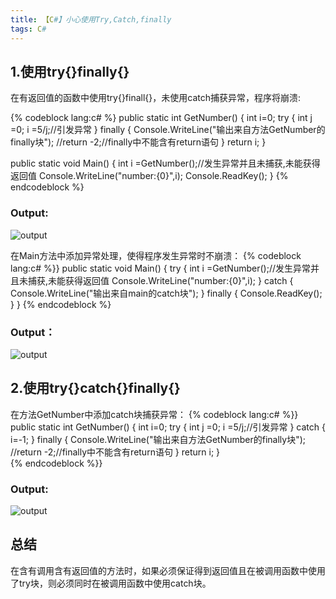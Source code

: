 ```yaml
---
title: 【C#】小心使用Try,Catch,finally
tags: C#
---
```

## 1.使用try{}finally{}

在有返回值的函数中使用try{}finall{}，未使用catch捕获异常，程序将崩溃:
<!--more-->
{% codeblock lang:c# %}
public static int GetNumber()
{
    int i=0;
    try
    {
        int j =0;
        i =5/j;//引发异常
    }
    finally
    {
        Console.WriteLine("输出来自方法GetNumber的finally块");
        //return -2;//finally中不能含有return语句
    }
    return i;
}

public static void Main()
{
    int i =GetNumber();//发生异常并且未捕获,未能获得返回值
    Console.WriteLine("number:{0}",i);
    Console.ReadKey();
}
{% endcodeblock %}
### Output:

![output](http://pic002.cnblogs.com/images/2011/40936/2011090210304789.jpg)


在Main方法中添加异常处理，使得程序发生异常时不崩溃：
{% codeblock lang:c# %}}
public static void Main()
{
    try
    {
        int i =GetNumber();//发生异常并且未捕获,未能获得返回值
        Console.WriteLine("number:{0}",i);
    }
    catch
    {
        Console.WriteLine("输出来自main的catch块");
    }
    finally
    {
        Console.ReadKey();
    }
}
{% endcodeblock %}
### Output：
![output](http://pic002.cnblogs.com/images/2011/40936/2011090210315039.jpg)

## 2.使用try{}catch{}finally{}

在方法GetNumber中添加catch块捕获异常：
{% codeblock lang:c# %}}
public static int GetNumber()
{
    int i=0;
    try
    {
        int j =0;
        i =5/j;//引发异常
    }
    catch 
    {
        i=-1;
    }
    finally
    {
	    Console.WriteLine("输出来自方法GetNumber的finally块");
        //return -2;//finally中不能含有return语句
    }
    return i;
}	
{% endcodeblock %}}
### Output:
![output](http://pic002.cnblogs.com/images/2011/40936/2011090210331187.jpg)

## 总结

  在含有调用含有返回值的方法时，如果必须保证得到返回值且在被调用函数中使用了try块，则必须同时在被调用函数中使用catch块。